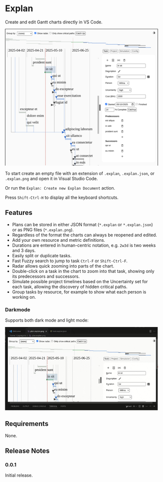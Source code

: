 # Explan

Create and edit Gantt charts directly in VS Code.

![Screenshot](images/Screenshot.png)

To start create an empty file with an extension of `.explan`, `.explan.json`, or
`.explan.png` and open it in Visual Studio Code.

Or run the `Explan: Create new Explan Document` action.

Press `Shift-Ctrl-H` to display all the keyboard shortcuts.

## Features

- Plans can be stored in either JSON format (`*.explan` or `*.explan.json`) or
  as PNG files (`*.explan.png`).
- Regardless of the format the charts can always be reopened and edited.
- Add your own resource and metric definitions.
- Durations are entered in human-centric notation, e.g. `2w3d` is two weeks and
  3 days.
- Easily split or duplicate tasks.
- Fast Fuzzy search to jump to task `Ctrl-F` or `Shift-Ctrl-F`.
- Radar allows quick zooming into parts of the chart.
- Double-click on a task in the chart to zoom into that task, showing only its
  predecessors and successors.
- Simulate possible project timelines based on the Uncertainty set for each
  task, allowing the discovery of hidden critical paths.
- Group tasks by resource, for example to show what each person is working on.

### Darkmode

Supports both dark mode and light mode:

![Darkmode](images/darkmode.gif)

## Requirements

None.

## Release Notes

### 0.0.1

Initial release.
